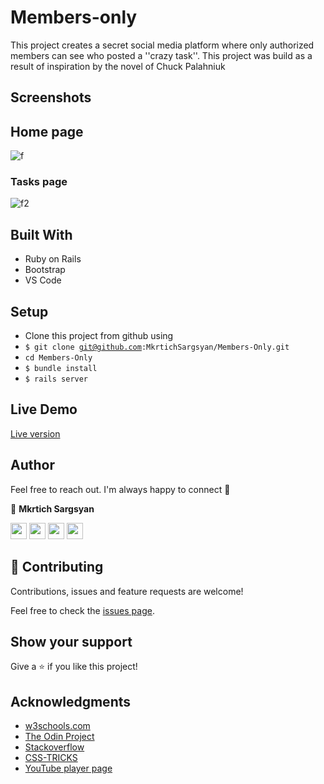 # Members-only

This project creates a secret social media platform where only authorized members can see who posted a ''crazy task''. This project was build as a result of inspiration by the novel of Chuck Palahniuk

## Screenshots

## Home page

![f](https://user-images.githubusercontent.com/31889642/99608261-f6a40400-2a26-11eb-919d-e53c3a2d01e8.png)

### Tasks page

![f2](https://user-images.githubusercontent.com/31889642/99609612-b5612380-2a29-11eb-97ad-b43e8fc6cf5c.png)




## Built With

- Ruby on Rails
- Bootstrap
- VS Code


##  Setup    <a name = "setup"></a>
- Clone this project from github using
- <code>$ git clone git@github.com:MkrtichSargsyan/Members-Only.git</code>
- <code>cd Members-Only</code>
- <code>$ bundle install</code>
- <code>$ rails server</code>



## Live Demo

<a href= "https://rawcdn.githack.com/RICKCOYL/embedding-images-and-video2/a77e9d502c03f5f9b1719a0b180b90f8b2b754f7/index.html" target="_blank">Live version</a>

## Author

Feel free to reach out. I'm always happy to connect :slightly_smiling_face:

👤 **Mkrtich Sargsyan**


[<code><img height="26" src="https://cdn.iconscout.com/icon/free/png-256/github-153-675523.png"></code>](https://github.com/MkrtichSargsyan)
[<code><img height="26" src="https://upload.wikimedia.org/wikipedia/sco/thumb/9/9f/Twitter_bird_logo_2012.svg/1200px-Twitter_bird_logo_2012.svg.png"></code>](https://twitter.com/MkrtichSargsyan)
[<code><img height="26" src="https://upload.wikimedia.org/wikipedia/commons/thumb/c/c9/Linkedin.svg/1200px-Linkedin.svg.png"></code>](https://www.linkedin.com/in/mkrtich-sargsyan/)
[<code><img height="26" src="https://upload.wikimedia.org/wikipedia/commons/a/ab/Gmail_Icon.svg"></code>](mailto:mkrtichsargsyan24@gmail.com)



## 🤝 Contributing

Contributions, issues and feature requests are welcome!

Feel free to check the <a href="https://github.com/RICKCOYL/embeded-images-and-videos/issues"> issues page</a>.

## Show your support

Give a ⭐️ if you like this project!

## Acknowledgments

- <a href="https://www.w3schools.com/" target="_blank">w3schools.com</a> 
- <a href="https://www.theodinproject.com/" target="_blank">The Odin Project</a>
- <a href="https://www.stackoverflow.com/" target="_blank">Stackoverflow</a>
- <a href="https://css-tricks.com/" target="_blank">CSS-TRICKS</a>
- <a href="https://youtube.com/" target="_blank">YouTube player page</a>